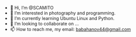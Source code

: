 - 👋 Hi, I’m @SCAMITO
- 👀 I’m interested in photography and programming.
- 🌱 I’m currently learning Ubuntu Linux and Python.
- 💞️ I’m looking to collaborate on ...
- 📫 How to reach me, my email: babahanov44@gmail.com

<!---
SCAMITO/SCAMITO is a ✨ special ✨ repository because its `README.md` (this file) appears on your GitHub profile.
You can click the Preview link to take a look at your changes.
--->
